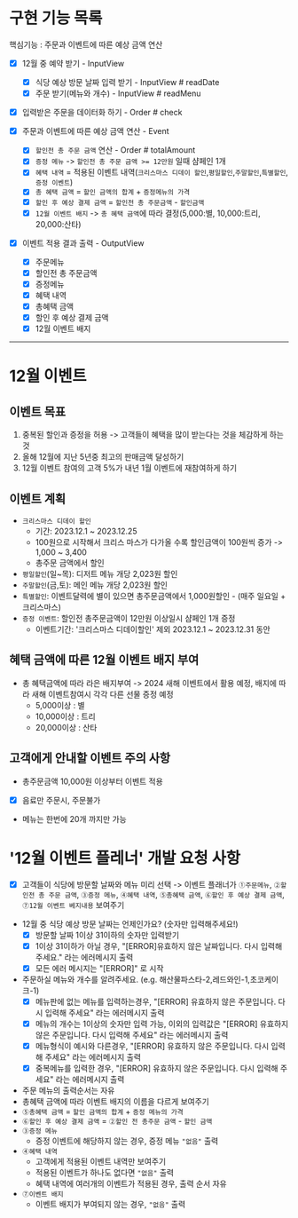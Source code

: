 # 구현 기능 목록
핵심기능 : 주문과 이벤트에 따른 예상 금액 연산
- [x] 12월 중 예약 받기 - InputView
  - [x] 식당 예상 방문 날짜 입력 받기 - InputView # readDate
  - [x] 주문 받기(메뉴와 개수) - InputView # readMenu

- [x] 입력받은 주문을 데이터화 하기 - Order # check

- [x] 주문과 이벤트에 따른 예상 금액 연산 - Event
  - [x] `할인전 총 주문 금액` 연산  - Order # totalAmount
  - [x] `증정 메뉴` -> `할인전 총 주문 금액 >= 12만원` 일때 샴페인 1개 
  - [x] `혜택 내역` = 적용된 이벤트 내역(`크리스마스 디데이 할인`,`평일할인`,`주말할인`,`특별할인`,`증정 이벤트`)
  - [x] `총 혜택 금액` = `할인 금액의 합계` + `증정메뉴의 가격`
  - [x] `할인 후 예상 결제 금액` = `할인전 총 주문금액` - `할인금액`
  - [x] `12월 이벤트 배지` -> `총 혜택 금액`에 따라 결정(5,000:별, 10,000:트리, 20,000:산타)

- [x] 이벤트 적용 결과 출력 - OutputView
  - [x] 주문메뉴
  - [x] 할인전 총 주문금액
  - [x] 증정메뉴
  - [x] 혜택 내역
  - [x] 총혜택 금액
  - [x] 할인 후 예상 결제 금액
  - [x] 12월 이벤트 배지

---

# 12월 이벤트

## 이벤트 목표
1. 중복된 할인과 증정을 허용 -> 고객들이 혜택을 많이 받는다는 것을 체감하게 하는 것
2. 올해 12월에 지난 5년중 최고의 판매금액 달성하기
3. 12월 이벤트 참여의 고객 5%가 내년 1월 이벤트에 재참여하게 하기

## 이벤트 계획
- `크리스마스 디데이 할인`
  - 기간: 2023.12.1 ~ 2023.12.25
  - 100원으로 시작해서 크리스 마스가 다가올 수록 할인금액이 100원씩 증가 -> 1,000 ~ 3,400
  - 총주문 금액에서 할인
- `평일할인`(일~목): 디저트 메뉴 개당 2,023원 할인
- `주말할인`(금,토): 메인 메뉴 개당 2,023원 할인
- `특별할인`: 이벤트달력에 별이 있으면 총주문금액에서 1,000원할인 - (매주 일요일 + 크리스마스)
- `증정 이벤트`: 할인전 총주문금액이 12만원 이상일시 샴페인 1개 증정
  - 이벤트기간: '크리스마스 디데이할인' 제외 2023.12.1 ~ 2023.12.31 동안

## 혜택 금액에 따른 12월 이벤트 배지 부여
- 총 혜택금액에 따라 라은 배지부여 -> 2024 새해 이벤트에서 활용 예정, 배지에 따라 새해 이벤트참여시 각각 다른 선물 증정 예정
  - 5,000이상 : 별
  - 10,000이상 : 트리
  - 20,000이상 : 산타

## 고객에게 안내할 이벤트 주의 사항
- 총주문금액 10,000원 이상부터 이벤트 적용
- [x] 음료만 주문시, 주문불가
- 메뉴는 한번에 20개 까지만 가능

# '12월 이벤트 플레너' 개발 요청 사항

- [x] 고객들이 식당에 방문할 날짜와 메뉴 미리 선택 -> 이벤트 플래너가 `①주문메뉴`, `②할인전 총 주문 금액`, `③증정 메뉴`,
`④혜택 내역`, `⑤총혜택 금액`, `⑥할인 후 예상 결제 금액`, `⑦12월 이벤트 베지내용` 보여주기
- 12월 중 식당 예상 방문 날짜는 언제인가요? (숫자만 입력해주세요!)
  - [x] 방문할 날짜 1이상 31이하의 숫자만 입력받기
  - [x] 1이상 31이하가 아닐 경우, "[ERROR]유효하지 않은 날짜입니다. 다시 입력해 주세요." 라는 에러메시지 출력
  - [x] 모든 에러 메시지는 "[ERROR]" 로 시작
- 주문하실 메뉴와 개수를 알려주세요. (e.g. 해산물파스타-2,레드와인-1,초코케이크-1)
  - [x] 메뉴판에 없는 메뉴를 입력하는경우, "[ERROR] 유효하지 않은 주문입니다. 다시 입력해 주세요" 라는 에러메시지 출력
  - [x] 메뉴의 개수는 1이상의 숫자만 입력 가능, 이외의 입력값은 "[ERROR] 유효하지 않은 주문입니다. 다시 입력해 주세요" 라는 에러메시지 출력
  - [x] 메뉴형식이 예시와 다른경우, "[ERROR] 유효하지 않은 주문입니다. 다시 입력해 주세요" 라는 에러메시지 출력
  - [x] 중복메뉴를 입력한 경우, "[ERROR] 유효하지 않은 주문입니다. 다시 입력해 주세요" 라는 에러메시지 출력
- 주문 메뉴의 출력순서는 자유
- 총혜택 금액에 따라 이벤트 배지의 이름을 다르게 보여주기
- `⑤총혜택 금액` = `할인 금액의 합계` + `증정 메뉴의 가격`
- `⑥할인 후 예상 결제 금액` = `②할인 전 총주문 금액` - `할인 금액`
- `③증정 메뉴`
  - 증정 이벤트에 해당하지 않는 경우, 증정 메뉴 `"없음"` 출력
- `④혜택 내역`
  - 고객에게 적용된 이벤트 내역만 보여주기
  - 적용된 이벤트가 하나도 없다면 `"없음"` 출력
  - 혜택 내역에 여러개의 이벤트가 적용된 경우, 출력 순서 자유
- `⑦이벤트 배지`
  - 이벤트 배지가 부여되지 않는 경우, `"없음"` 출력
